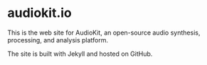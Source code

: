 audiokit.io
===========

This is the web site for AudioKit, an open-source audio synthesis, processing, and analysis platform.

The site is built with Jekyll and hosted on GitHub.
